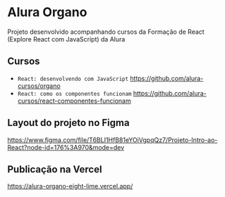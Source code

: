 # Alura Organo
Projeto desenvolvido acompanhando cursos da Formação de React (Explore React com JavaScript) da Alura

## Cursos
* `React: desenvolvendo com JavaScript`
https://github.com/alura-cursos/organo
* `React: como os componentes funcionam`
https://github.com/alura-cursos/react-componentes-funcionam

## Layout do projeto no Figma
https://www.figma.com/file/T6BLI1HfB81eYOiVgpqQz7/Projeto-Intro-ao-React?node-id=176%3A970&mode=dev

## Publicação na Vercel
https://alura-organo-eight-lime.vercel.app/